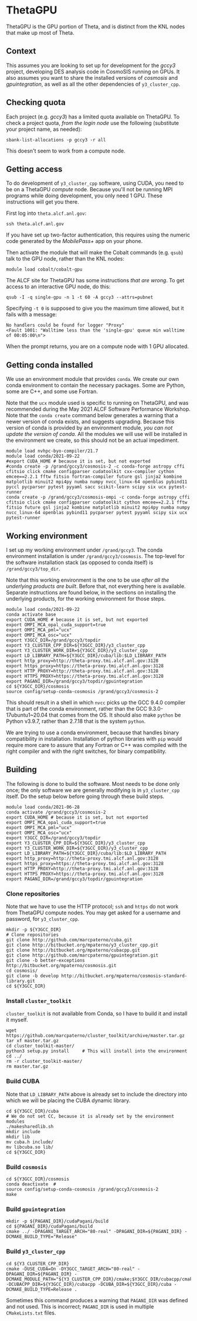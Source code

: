 # ThetaGPU

ThetaGPU is the GPU portion of Theta, and is distinct from the KNL nodes that make up most of Theta.

## Context

This assumes you are looking to set up for development for the *gccy3* project, developing DES analysis code in CosmoSIS running on GPUs.
It also assumes you want to share the installed versions of *cosmosis* and *gpuintegration*, as well as all the other dependencies of `y3_cluster_cpp`.

## Checking quota

Each project (e.g. *gccy3*) has a limited quota available on ThetaGPU.
To check a project quota, *from the login node* use the following (substitute your project name, as needed):

    sbank-list-allocations -p gccy3 -r all

This doesn't seem to work from a compute node.

## Getting access

To do development of `y3_cluster_cpp` software, using CUDA, you need to be on a ThetaGPU *compute* node.
Because you'll not be running MPI programs while doing development, you only need 1 GPU.
These instructions will get you there.

First log into `theta.alcf.anl.gov`:

    ssh theta.alcf.anl.gov

If you have set up two-factor authentication, this requires using the numeric code generated by the *MobilePass+* app on your phone.

Then activate the module that will make the Cobalt commands (e.g. `qsub`) talk to the GPU node, rather than the KNL nodes:

    module load cobalt/cobalt-gpu

The ALCF site for ThetaGPU has some instructions *that are wrong*.
To get access to an interactive GPU node, do this:

    qsub -I -q single-gpu -n 1 -t 60 -A gccy3 --attrs=pubnet

Specifying `-t 0` is supposed to give you the maximum time allowed, but it fails with a message:

    No handlers could be found for logger "Proxy"
    <Fault 1001: "Walltime less than the 'single-gpu' queue min walltime of 00:05:00\n">

When the prompt returns, you are on a compute node with 1 GPU allocated.

## Getting conda installed

We use an environment module that provides `conda`.
We create our own conda environment to contain the necessary packages.
Some are Python, some are C++, and some use Fortran.

Note that the `ucx` module used is specific to running on ThetaGPU, and was recommended during the May 2021 ALCF Software Performance Workshop.
Note that the `conda create` command below generates a warning that a newer version of conda exists, and suggests upgrading.
Because this version of conda is provided by an environment module, *you can not update the version of conda*.
All the modules we will use will be installed in the environment we create, so this should not be an actual impediment.

    module load nvhpc-byo-compiler/21.7
    module load conda/2021-09-22
    #export CUDA_HOME # because it is set, but not exported
    #conda create -p /grand/gccy3/cosmosis-2 -c conda-forge astropy cffi cfitsio click cmake configparser cudatoolkit cxx-compiler cython emcee==2.2.1 fftw fitsio fortran-compiler future gsl jinja2 kombine matplotlib minuit2 mpi4py numba numpy nvcc_linux-64 openblas pybind11 pyccl pycparser pytest pyyaml sacc scikit-learn scipy six ucx pytest-runner
    conda create -p /grand/gccy3/cosmosis-ompi -c conda-forge astropy cffi cfitsio click cmake configparser cudatoolkit cython emcee==2.2.1 fftw fitsio future gsl jinja2 kombine matplotlib minuit2 mpi4py numba numpy nvcc_linux-64 openblas pybind11 pycparser pytest pyyaml scipy six ucx pytest-runner

## Working environment

I set up my working environment under `/grand/gccy3`.
The conda environment installation is under `/grand/gccy3/cosmosis`.
The top-level for the software installation stack (as opposed to conda itself) is `/grand/gccy3/top_dir`.

Note that this working environment is the one to be use *after all the underlying products are built*.
Before that, not everything here is available.
Separate instructions are found below, in the sections on installing the underlying products, for the working environment for those steps.

    module load conda/2021-09-22
    conda activate base
    export CUDA_HOME # because it is set, but not exported
    export OMPI_MCA_opal_cuda_support=true
    export OMPI_MCA_pml="ucx"
    export OMPI_MCA_osc="ucx"
    export Y3GCC_DIR=/grand/gccy3/topdir
    export Y3_CLUSTER_CPP_DIR=${Y3GCC_DIR}/y3_cluster_cpp
    export Y3_CLUSTER_WORK_DIR=${Y3GCC_DIR}/y3_cluster_cpp
    export LD_LIBRARY_PATH=${Y3GCC_DIR}/cuba/lib:$LD_LIBRARY_PATH
    export http_proxy=http://theta-proxy.tmi.alcf.anl.gov:3128
    export https_proxy=https://theta-proxy.tmi.alcf.anl.gov:3128
    export HTTP_PROXY=http://theta-proxy.tmi.alcf.anl.gov:3128
    export HTTPS_PROXY=https://theta-proxy.tmi.alcf.anl.gov:3128
    export PAGANI_DIR=/grand/gccy3/topdir/gpuintegration
    cd ${Y3GCC_DIR}/cosmosis
    source config/setup-conda-cosmosis /grand/gccy3/cosmosis-2

This should result in a shell in which `nvcc` picks up the GCC 9.4.0 compiler that is part of the conda environment, rather than the GCC 9.3.0-17ubuntu1~20.04 that comes from the OS.
It should also make `python` be Python v3.9.7, rather than 2.7.18 that is the system `python`.

We are trying to use a conda environment, because that handles binary compatibility in installation.
Installation of python libraries with `pip` would require more care to assure that any Fortran or C++ was compiled with the right compiler and with the right switches, for binary compatibility.

## Building

The following is done to build the software.
Most needs to be done only once; the only software we are generally modifying is in `y3_cluster_cpp` itself.
Do the setup below before going through these build steps.

    module load conda/2021-06-28
    conda activate /grand/gccy3/cosmosis-2
    export CUDA_HOME # because it is set, but not exported
    export OMPI_MCA_opal_cuda_support=true
    export OMPI_MCA_pml="ucx"
    export OMPI_MCA_osc="ucx"
    export Y3GCC_DIR=/grand/gccy3/topdir
    export Y3_CLUSTER_CPP_DIR=${Y3GCC_DIR}/y3_cluster_cpp
    export Y3_CLUSTER_WORK_DIR=${Y3GCC_DIR}/y3_cluster_cpp
    export LD_LIBRARY_PATH=${Y3GCC_DIR}/cuba/lib:$LD_LIBRARY_PATH
    export http_proxy=http://theta-proxy.tmi.alcf.anl.gov:3128
    export https_proxy=https://theta-proxy.tmi.alcf.anl.gov:3128
    export HTTP_PROXY=http://theta-proxy.tmi.alcf.anl.gov:3128
    export HTTPS_PROXY=https://theta-proxy.tmi.alcf.anl.gov:3128
    export PAGANI_DIR=/grand/gccy3/topdir/gpuintegration

### Clone repositories

Note that we have to use the HTTP protocol; `ssh` and `https` do not work from ThetaGPU compute nodes.
You may get asked for a username and password, for `y3_cluster_cpp`.

    mkdir -p ${Y3GCC_DIR}
    # Clone repositories
    git clone http://github.com/marcpaterno/cuba.git
    git clone http://bitbucket.org/mpaterno/y3_cluster_cpp.git
    git clone http://bitbucket.org/mpaterno/cubacpp.git
    git clone http://github.com/marcpaterno/gpuintegration.git
    git clone -b better-exceptions http://bitbucket.org/mpaterno/cosmosis.git
    cd cosmosis/
    git clone -b develop http://bitbucket.org/mpaterno/cosmosis-standard-library.git
    cd ${Y3GCC_DIR}


### Install `cluster_toolkit`

`cluster_toolkit` is not available from Conda, so I have to build it and install it myself.

    wget https://github.com/marcpaterno/cluster_toolkit/archive/master.tar.gz
    tar xf master.tar.gz
    cd cluster_toolkit-master/
    python3 setup.py install     # This will install into the environment
    cd ../
    rm -r cluster_toolkit-master/
    rm master.tar.gz

### Build CUBA

Note that `LD_LIBRARY_PATH` above is already set to include the directory into which we will be placing the CUBA dynamic library.

    cd ${Y3GCC_DIR}/cuba
    # We do not set CC, because it is already set by the environment modules
    ./makesharedlib.sh
    mkdir include
    mkdir lib
    mv cuba.h include/
    mv libcuba.so lib/
    cd ${Y3GCC_DIR}

### Build `cosmosis`

    cd ${Y3GCC_DIR}/cosmosis
    conda deactivate  #
    source config/setup-conda-cosmosis /grand/gccy3/cosmosis-2
    make

### Build `gpuintegration`

    mkdir -p ${PAGANI_DIR}/cudaPagani/build
    cd ${PAGANI_DIR}/cudaPagani/build
    cmake ../ -DPAGANI_TARGET_ARCH="80-real" -DPAGANI_DIR=${PAGANI_DIR} -DCMAKE_BUILD_TYPE="Release"

### Build `y3_cluster_cpp`

    cd ${Y3_CLUSTER_CPP_DIR}
    cmake -DUSE_CUDA=On -DY3GCC_TARGET_ARCH="80-real" -DPAGANI_DIR=${PAGANI_DIR} -DCMAKE_MODULE_PATH="${Y3_CLUSTER_CPP_DIR}/cmake;$Y3GCC_DIR/cubacpp/cmake/modules" -DCUBACPP_DIR=${Y3GCC_DIR}/cubacpp -DCUBA_DIR=${Y3GCC_DIR}/cuba -DCMAKE_BUILD_TYPE=Release .

Sometimes this command produces a warning that `PAGANI_DIR` was defined and not used.
This is incorrect; `PAGANI_DIR` is used in multiple `CMakeLists.txt` files.
